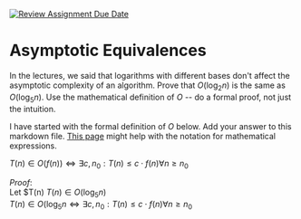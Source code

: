 [![Review Assignment Due Date](https://classroom.github.com/assets/deadline-readme-button-24ddc0f5d75046c5622901739e7c5dd533143b0c8e959d652212380cedb1ea36.svg)](https://classroom.github.com/a/fbkbKZ5N)
# Asymptotic Equivalences

In the lectures, we said that logarithms with different bases don't affect the
asymptotic complexity of an algorithm. Prove that $O(\log_{2} n)$ is the same as
$O(\log_{5} n)$. Use the mathematical definition of $O$ -- do a formal proof,
not just the intuition.

I have started with the formal definition of $O$ below. Add your answer to this
markdown file. [This
page](https://docs.github.com/en/get-started/writing-on-github/working-with-advanced-formatting/writing-mathematical-expressions)
might help with the notation for mathematical expressions.

$T(n) \in O(f(n)) \iff \exists c, n_0: T(n) \leq c \cdot f(n) \forall n \geq n_0$

$Proof:$ <br>
Let $T(n) $T(n) \in O(\log_{5} n)$<br>
$T(n) \in O(\log_{5} n \iff \exists c, n_0: T(n) \leq c \cdot f(n) \forall n \geq n_0$


